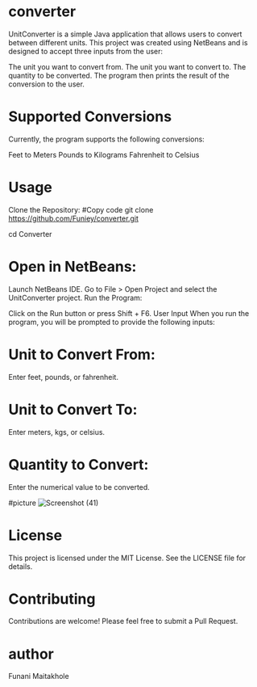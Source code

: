 # converter
UnitConverter is a simple Java application that allows users to convert between different units. This project was created using NetBeans and is designed to accept three inputs from the user:

The unit you want to convert from.
The unit you want to convert to.
The quantity to be converted.
The program then prints the result of the conversion to the user.

# Supported Conversions
Currently, the program supports the following conversions:

Feet to Meters
Pounds to Kilograms
Fahrenheit to Celsius

# Usage

Clone the Repository:
#Copy code
git clone https://github.com/Funiey/converter.git

cd Converter

# Open in NetBeans:

Launch NetBeans IDE.
Go to File > Open Project and select the UnitConverter project.
Run the Program:

Click on the Run button or press Shift + F6.
User Input
When you run the program, you will be prompted to provide the following inputs:

# Unit to Convert From:
Enter feet, pounds, or fahrenheit.

# Unit to Convert To:
Enter meters, kgs, or celsius.

# Quantity to Convert:
Enter the numerical value to be converted.

#picture
![Screenshot (41)](https://github.com/user-attachments/assets/ba6bceb5-0172-485d-8775-b1bb0b320c5e)

# License
This project is licensed under the MIT License. See the LICENSE file for details.

# Contributing
Contributions are welcome! Please feel free to submit a Pull Request.

# author
Funani Maitakhole
